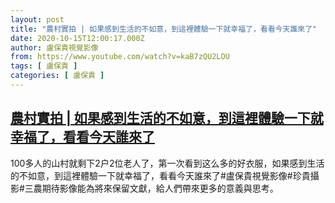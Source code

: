 ```yaml
---
layout: post
title: "農村實拍 | 如果感到生活的不如意，到這裡體驗一下就幸福了，看看今天誰來了"
date: 2020-10-15T12:00:17.000Z
author: 盧保貴視覺影像
from: https://www.youtube.com/watch?v=kaB7zQU2LOU
tags: [ 盧保貴 ]
categories: [ 盧保貴 ]
---
```

<!--1602763217000-->
[農村實拍 | 如果感到生活的不如意，到這裡體驗一下就幸福了，看看今天誰來了](https://www.youtube.com/watch?v=kaB7zQU2LOU)
------

<div>
100多人的山村就剩下2户2位老人了，第一次看到这么多的好衣服，如果感到生活的不如意，到這裡體驗一下就幸福了，看看今天誰來了#盧保貴視覺影像#珍貴攝影#三農期待影像能為將來保留文獻，給人們帶來更多的意義與思考。
</div>
